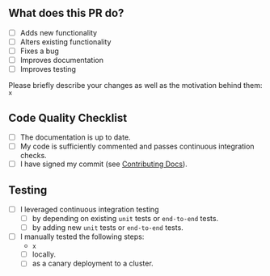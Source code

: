 ## What does this PR do?

- [ ] Adds new functionality
- [ ] Alters existing functionality
- [ ] Fixes a bug
- [ ] Improves documentation
- [ ] Improves testing

Please briefly describe your changes as well as the motivation behind them:
`x`

## Code Quality Checklist

- [ ] The documentation is up to date.
- [ ] My code is sufficiently commented and passes continuous integration checks.
- [ ] I have signed my commit (see [Contributing Docs](../CONTRIBUTING.md)).

## Testing

- [ ] I leveraged continuous integration testing
    - [ ] by depending on existing `unit` tests or `end-to-end` tests.
    - [ ] by adding new `unit` tests or `end-to-end` tests.
- [ ] I manually tested the following steps:
    - `x`
    - [ ] locally.
    - [ ] as a canary deployment to a cluster.
